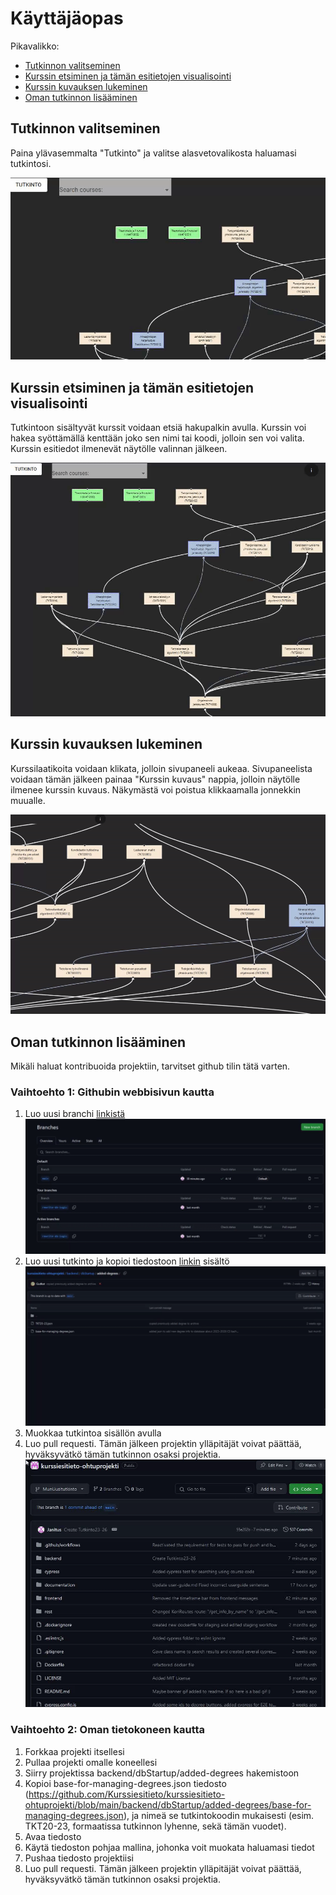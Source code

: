 # Käyttäjäopas

Pikavalikko:

- [Tutkinnon valitseminen](#tutkinnon-valitseminen)
- [Kurssin etsiminen ja tämän esitietojen visualisointi](#kurssin-etsiminen-ja-tämän-esitietojen-visualisointi)
- [Kurssin kuvauksen lukeminen](#kurssin-kuvauksen-lukeminen)
- [Oman tutkinnon lisääminen](#oman-tutkinnon-lisääminen)

## Tutkinnon valitseminen

Paina ylävasemmalta "Tutkinto" ja valitse alasvetovalikosta haluamasi tutkintosi.

![Kurssihaku](https://github.com/Kurssiesitieto/kurssiesitieto-ohtuprojekti/blob/main/documentation/images/userguideimages/tutkinto-valinta.gif)

## Kurssin etsiminen ja tämän esitietojen visualisointi

Tutkintoon sisältyvät kurssit voidaan etsiä hakupalkin avulla. Kurssin voi hakea syöttämällä kenttään joko sen nimi tai koodi, jolloin sen voi valita. Kurssin esitiedot ilmenevät näytölle valinnan jälkeen.

![Kurssihaku](https://github.com/Kurssiesitieto/kurssiesitieto-ohtuprojekti/blob/main/documentation/images/userguideimages/kurssihaku.gif)

## Kurssin kuvauksen lukeminen

Kurssilaatikoita voidaan klikata, jolloin sivupaneeli aukeaa. Sivupaneelista voidaan tämän jälkeen painaa "Kurssin kuvaus" nappia, jolloin näytölle ilmenee kurssin kuvaus. Näkymästä voi poistua klikkaamalla jonnekkin muualle.

![Kurssihaku](https://github.com/Kurssiesitieto/kurssiesitieto-ohtuprojekti/blob/main/documentation/images/userguideimages/kurssikuvaus.gif)

## Oman tutkinnon lisääminen

Mikäli haluat kontribuoida projektiin, tarvitset github tilin tätä varten.

### Vaihtoehto 1: Githubin webbisivun kautta

1. Luo uusi branchi [linkistä](https://github.com/Kurssiesitieto/kurssiesitieto-ohtuprojekti/branches)
![Branchinluonti](https://github.com/Kurssiesitieto/kurssiesitieto-ohtuprojekti/blob/main/documentation/images/userguideimages/branchinluonti.gif)
2. Luo uusi tutkinto ja kopioi tiedostoon [linkin](https://github.com/Kurssiesitieto/kurssiesitieto-ohtuprojekti/blob/main/backend/dbStartup/added-degrees/base-for-managing-degrees.json) sisältö
![Tutkinnonluonti](https://github.com/Kurssiesitieto/kurssiesitieto-ohtuprojekti/blob/main/documentation/images/userguideimages/tutkinnonluonti.gif)
3. Muokkaa tutkintoa sisällön avulla
4. Luo pull requesti. Tämän jälkeen projektin ylläpitäjät voivat päättää, hyväksyvätkö tämän tutkinnon osaksi projektia.
![Pullrequest](https://github.com/Kurssiesitieto/kurssiesitieto-ohtuprojekti/blob/main/documentation/images/userguideimages/pullrequest.gif)

### Vaihtoehto 2: Oman tietokoneen kautta

1. Forkkaa projekti itsellesi
2. Pullaa projekti omalle koneellesi
3. Siirry projektissa backend/dbStartup/added-degrees hakemistoon
4. Kopioi base-for-managing-degrees.json tiedosto (https://github.com/Kurssiesitieto/kurssiesitieto-ohtuprojekti/blob/main/backend/dbStartup/added-degrees/base-for-managing-degrees.json), ja nimeä se tutkintokoodin mukaisesti (esim. TKT20-23, formaatissa tutkinnon lyhenne, sekä tämän vuodet).
5. Avaa tiedosto
6. Käytä tiedoston pohjaa mallina, johonka voit muokata haluamasi tiedot
7. Pushaa tiedosto projektiisi
8. Luo pull requesti. Tämän jälkeen projektin ylläpitäjät voivat päättää, hyväksyvätkö tämän tutkinnon osaksi projektia.


